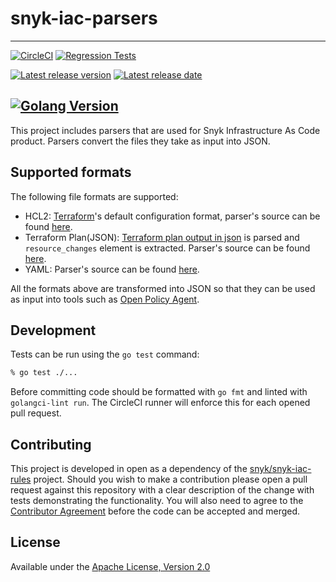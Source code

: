 # snyk-iac-parsers
---

[![CircleCI](https://circleci.com/gh/snyk/snyk-iac-parsers/tree/main.svg?style=svg&circle-token=fc5da6b1544139b067e9d252270a60213a43e0d5)](https://circleci.com/gh/snyk/snyk-iac-parsers/tree/main)
[![Regression Tests](https://github.com/snyk/snyk-iac-parsers/actions/workflows/policies.yml/badge.svg)](https://img.shields.io/github/workflow/status/snyk/snyk-iac-parsers/Policies%20Regression%20Test?label=regression%20tests)

[![Latest release version](https://img.shields.io/github/v/release/snyk/snyk-iac-parsers)](https://github.com/snyk/snyk-iac-parsers)
[![Latest release date](https://img.shields.io/github/release-date/snyk/snyk-iac-parsers)](https://github.com/snyk/snyk-iac-rules)

[![Golang Version](https://img.shields.io/github/go-mod/go-version/snyk/snyk-iac-parsers)](https://github.com/snyk/snyk-iac-parsers)
---

This project includes parsers that are used for Snyk Infrastructure As Code product. Parsers convert the files they take as input into JSON. 

## Supported formats

The following file formats are supported:
- HCL2: [Terraform](https://www.terraform.io/)'s default configuration format, parser's source can be found [here](http://https://github.com/snyk/snyk-iac-parsers/blob/main/pkg/hcl2.go).
- Terraform Plan(JSON): [Terraform plan output in json](https://www.terraform.io/docs/internals/json-format.html) is parsed and ``resource_changes`` element is extracted. Parser's source can be found [here](https://github.com/snyk/snyk-iac-parsers/blob/main/pkg/terraform_plan.go).
- YAML: Parser's source can be found [here](https://github.com/snyk/snyk-iac-parsers/blob/main/pkg/yaml.go).

All the formats above are transformed into JSON so that they can be used as input into tools such as [Open Policy Agent](https://www.openpolicyagent.org/). 

## Development

Tests can be run using the `go test` command:

```bash
% go test ./...
```

Before committing code should be formatted with `go fmt` and linted with `golangci-lint run`. The CircleCI runner will enforce this for each opened pull request.

## Contributing

This project is developed in open as a dependency of the [snyk/snyk-iac-rules](https://github.com/snyk/snyk-iac-rules) project. Should you wish to make a contribution please open a pull request against this repository with a clear description of the change with tests demonstrating the functionality. You will also need to agree to the [Contributor Agreement](./Contributor-Agreement.md) before the code can be accepted and merged.

## License

Available under the [Apache License, Version 2.0](./LICENSE.md)
